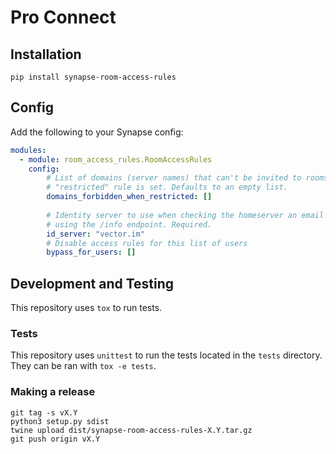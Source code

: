 # Pro Connect

## Installation

```
pip install synapse-room-access-rules
```

## Config

Add the following to your Synapse config:

```yaml
modules:
  - module: room_access_rules.RoomAccessRules
    config:
        # List of domains (server names) that can't be invited to rooms if the
        # "restricted" rule is set. Defaults to an empty list.
        domains_forbidden_when_restricted: []
    
        # Identity server to use when checking the homeserver an email address belongs to
        # using the /info endpoint. Required.
        id_server: "vector.im"
        # Disable access rules for this list of users
        bypass_for_users: []
```

## Development and Testing

This repository uses `tox` to run tests.

### Tests

This repository uses `unittest` to run the tests located in the `tests`
directory. They can be ran with `tox -e tests`.

### Making a release

```
git tag -s vX.Y
python3 setup.py sdist
twine upload dist/synapse-room-access-rules-X.Y.tar.gz
git push origin vX.Y
```